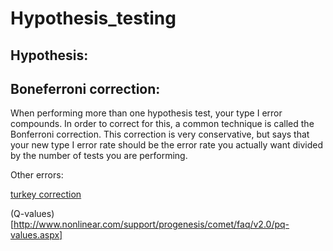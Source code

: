 # Hypothesis_testing

## Hypothesis:

## Boneferroni correction: 

When performing more than one hypothesis test, your type I error compounds. In order to correct for this, 
a common technique is called the Bonferroni correction. This correction is very conservative, but says that your new type I error rate
should be the error rate you actually want divided by the number of tests you are performing.

Other errors:

[turkey correction](https://www.itl.nist.gov/div898/handbook/prc/section4/prc471.htm)

(Q-values) [http://www.nonlinear.com/support/progenesis/comet/faq/v2.0/pq-values.aspx]

